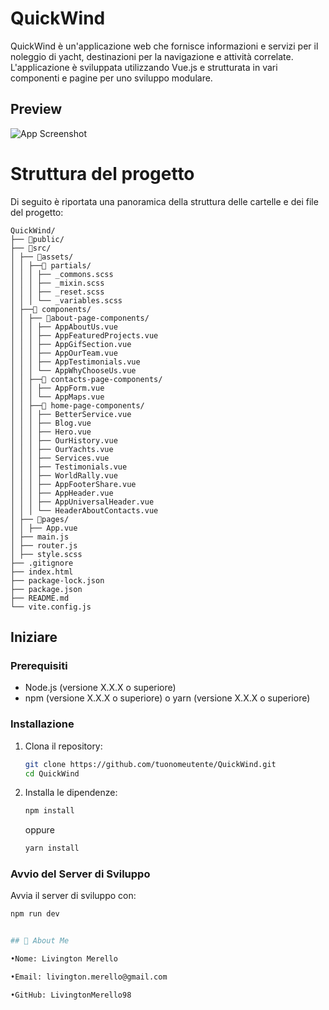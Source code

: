 
# QuickWind 

QuickWind è un'applicazione web che fornisce informazioni e servizi per il noleggio di yacht, destinazioni per la navigazione e attività correlate. L'applicazione è sviluppata utilizzando Vue.js e strutturata in vari componenti e pagine per uno sviluppo modulare.

## Preview

![App Screenshot](./public/quickwind.png)

# Struttura del progetto

Di seguito è riportata una panoramica della struttura delle cartelle e dei file del progetto:

    QuickWind/
    ├── 📂public/
    ├── 📂src/
    │ ├── 📂assets/
    │ │ ├──📂 partials/
    │ │ │ ├── _commons.scss
    │ │ │ ├── _mixin.scss
    │ │ │ ├── _reset.scss
    │ │ │ └── _variables.scss
    │ ├──📂 components/
    │ │ ├── 📂about-page-components/
    │ │ │ ├── AppAboutUs.vue
    │ │ │ ├── AppFeaturedProjects.vue
    │ │ │ ├── AppGifSection.vue
    │ │ │ ├── AppOurTeam.vue
    │ │ │ ├── AppTestimonials.vue
    │ │ │ └── AppWhyChooseUs.vue
    │ │ ├──📂 contacts-page-components/
    │ │ │ ├── AppForm.vue
    │ │ │ └── AppMaps.vue
    │ │ ├──📂 home-page-components/
    │ │ │ ├── BetterService.vue
    │ │ │ ├── Blog.vue
    │ │ │ ├── Hero.vue
    │ │ │ ├── OurHistory.vue
    │ │ │ ├── OurYachts.vue
    │ │ │ ├── Services.vue
    │ │ │ ├── Testimonials.vue
    │ │ │ ├── WorldRally.vue
    │ │ │ ├── AppFooterShare.vue
    │ │ │ ├── AppHeader.vue
    │ │ │ ├── AppUniversalHeader.vue
    │ │ │ └── HeaderAboutContacts.vue
    │ ├── 📂pages/
    │ │ ├── App.vue
    │ ├── main.js
    │ ├── router.js
    │ ├── style.scss
    ├── .gitignore
    ├── index.html
    ├── package-lock.json
    ├── package.json
    ├── README.md
    └── vite.config.js


## Iniziare
### Prerequisiti
- Node.js (versione X.X.X o superiore)
- npm (versione X.X.X o superiore) o yarn (versione X.X.X o superiore)

### Installazione
1. Clona il repository:
    ```bash
    git clone https://github.com/tuonomeutente/QuickWind.git
    cd QuickWind
    ```

2. Installa le dipendenze:
    ```bash
    npm install
    ```
    oppure
    ```bash
    yarn install
    ```

### Avvio del Server di Sviluppo
Avvia il server di sviluppo con:
```bash
npm run dev


## 🚀 About Me

•Nome: Livington Merello 

•Email: livington.merello@gmail.com

•GitHub: LivingtonMerello98
